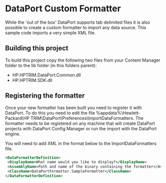 ﻿# DataPort Custom Formatter
While the 'out of the box' DataPort supports tab delimited files it is also possible to create a custom formatter to import any data source. This sample code imports a very simple XML file.

## Building this project
To build this project copy the following two files from your Content Manager folder to the lib folder (in this folders parent):
 * HP.HPTRIM.DataPort.Common.dll
 * HP.HPTRIM.SDK.dll

 ## Registering the formatter
 Once your new formatter has been built you need to register it with DataPort.  To do this you need to edit the file %appdata%\Hewlett-Packard\HP TRIM\DataPort\Preferences\ImportDataFormatters.  The formatter needs to be registered on any machine that will create DataPort projects with DataPort Config Manager or run the import with the DataPort engine.

 You will need to add XML in the format below to the ImportDataFormatters file.

 ```xml
 <DataFormatterDefinition>
  <DisplayName>What name would you like to display?</DisplayName>
  <AssemblyName>Path and name of the binary containing the formatter</AssemblyName>
  <ClassName>DataPortFormatter.SampleFormatter</ClassName>
</DataFormatterDefinition>
 ```